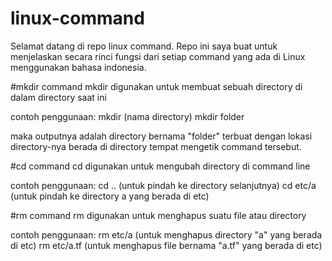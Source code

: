 # linux-command

Selamat datang di repo linux command. Repo ini saya buat untuk menjelaskan secara rinci fungsi dari setiap command yang ada di Linux menggunakan bahasa indonesia.

#mkdir
command mkdir digunakan untuk membuat sebuah directory di dalam directory saat ini

contoh penggunaan:
mkdir (nama directory)
mkdir folder

maka outputnya adalah directory bernama "folder" terbuat dengan lokasi directory-nya berada di directory tempat mengetik command tersebut.

#cd
command cd digunakan untuk mengubah directory di command line

contoh penggunaan:
cd .. (untuk pindah ke directory selanjutnya)
cd etc/a (untuk pindah ke directory a yang berada di etc)

#rm
command rm digunakan untuk menghapus suatu file atau directory

contoh penggunaan:
rm etc/a (untuk menghapus directory "a" yang berada di etc)
rm etc/a.tf (untuk menghapus file bernama "a.tf" yang berada di etc)
